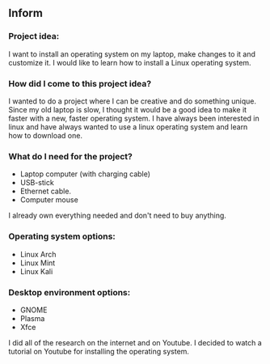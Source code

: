 ## Inform

### Project idea:
I want to install an operating system on my laptop, make changes to it and customize it.
I would like to learn how to install a Linux operating system.

### How did I come to this project idea?
I wanted to do a project where I can be creative and do something unique. Since my old laptop is slow, I thought it would be a good idea to make it faster with a new, faster operating system.
I have always been interested in linux and have always wanted to use a linux operating system and learn how to download one.

### What do I need for the project?

- Laptop computer (with charging cable)
- USB-stick
- Ethernet cable.
- Computer mouse

I already own everything needed and don't need to buy anything.

### Operating system options:

- Linux Arch
- Linux Mint
- Linux Kali

### Desktop environment options:

- GNOME
- Plasma
- Xfce

I did all of the research on the internet and on Youtube.
I decided to watch a tutorial on Youtube for installing the operating system.
